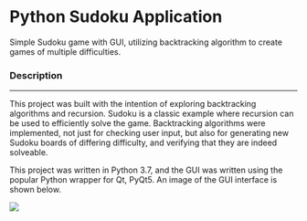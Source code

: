 # Python Sudoku Application

Simple Sudoku game with GUI, utilizing backtracking algorithm to create games of multiple difficulties. 

### Description
----------------
This project was built with the intention of exploring backtracking algorithms and recursion. Sudoku is a classic example where recursion can be used to efficiently solve the game. Backtracking algorithms were implemented, not just for checking user input, but also for generating new Sudoku boards of differing difficulty, and verifying that they are indeed solveable.

This project was written in Python 3.7, and the GUI was written using the popular Python wrapper for Qt, PyQt5. An image of the GUI interface is shown below. 

![](GUI_Screenshot.png)